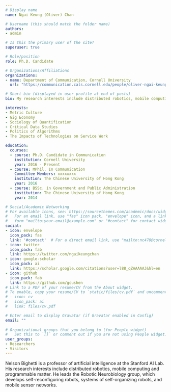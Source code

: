 ```yaml
---
# Display name
name: Ngai Keung (Oliver) Chan

# Username (this should match the folder name)
authors:
- admin

# Is this the primary user of the site?
superuser: true

# Role/position
role: Ph.D. Candidate

# Organizations/Affiliations
organizations:
- name: Department of Communication, Cornell University
  url: "https://communication.cals.cornell.edu/people/oliver-ngai-keung-chan/"

# Short bio (displayed in user profile at end of posts)
bio: My research interests include distributed robotics, mobile computing and programmable matter.

interests:
- Metric Culture
- Gig Economy
- Sociology of Quantification
- Critical Data Studies
- Politics of Algorithms
- The Impacts of Technologies on Service Work

education:
  courses:
  - course: Ph.D. Candidate in Communication
    institution: Cornell University
    year: 2016 - Present
  - course: MPhil. In Communication
    Committee Members: xxxxxxxx
    institution: The Chinese University of Hong Kong
    year: 2016
  - course: BSSc. in Government and Public Administration
    institution: The Chinese University of Hong Kong
    year: 2014

# Social/Academic Networking
# For available icons, see: https://sourcethemes.com/academic/docs/widgets/#icons
#   For an email link, use "fas" icon pack, "envelope" icon, and a link in the
#   form "mailto:your-email@example.com" or "#contact" for contact widget.
social:
- icon: envelope
  icon_pack: fas
  link: '#contact'  # For a direct email link, use "mailto:nc478@cornell.edu".
- icon: twitter
  icon_pack: fab
  link: https://twitter.com/ngaikeungchan
- icon: google-scholar
  icon_pack: ai
  link: https://scholar.google.com/citations?user=l88_qZAAAAAJ&hl=en
- icon: github
  icon_pack: fab
  link: https://github.com/gcushen
# Link to a PDF of your resume/CV from the About widget.
# To enable, copy your resume/CV to `static/files/cv.pdf` and uncomment the lines below.  
# - icon: cv
#   icon_pack: ai
#   link: files/cv.pdf

# Enter email to display Gravatar (if Gravatar enabled in Config)
email: ""
  
# Organizational groups that you belong to (for People widget)
#   Set this to `[]` or comment out if you are not using People widget.  
user_groups:
- Researchers
- Visitors
---
```


Nelson Bighetti is a professor of artificial intelligence at the Stanford AI Lab. His research interests include distributed robotics, mobile computing and programmable matter. He leads the Robotic Neurobiology group, which develops self-reconfiguring robots, systems of self-organizing robots, and mobile sensor networks.


